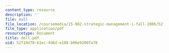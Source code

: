 ```yaml
---
content_type: resource
description: ''
file: null
file_location: /coursemedia/15-902-strategic-management-i-fall-2006/52f18d7061ec4d6de188b06e9200fa78_dell.pdf
file_type: application/pdf
resourcetype: Document
title: dell.pdf
uid: 52f18d70-61ec-4d6d-e188-b06e9200fa78
---
```

